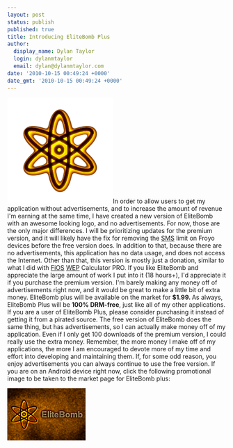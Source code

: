 ```yaml
---
layout: post
status: publish
published: true
title: Introducing EliteBomb Plus
author:
  display_name: Dylan Taylor
  login: dylanmtaylor
  email: dylan@dylanmtaylor.com
date: '2010-10-15 00:49:24 +0000'
date_gmt: '2010-10-15 00:49:24 +0000'
---
```

<p><a href="/images/blog/2010/10/nuke-clear-orangeish-extreme.png"><img class="alignleft size-medium wp-image-658" title="nuke-clear-orangeish-extreme" src="/images/blog/2010/10/nuke-clear-orangeish-extreme.png?w=300" alt="" width="243" height="243" /></a>In order to allow users to get my application without advertisements, and to increase the amount of revenue I'm earning at the same time, I have created a new version of EliteBomb with an awesome looking logo, and no advertisements. For now, those are the only major differences. I will be prioritizing updates for the premium version, and it will likely have the fix for removing the <a class="zem_slink" title="SMS" rel="wikipedia" href="http://en.wikipedia.org/wiki/SMS">SMS</a> limit on Froyo devices before the free version does. In addition to that, because there are no advertisements, this application has no data usage, and does not access the Internet. Other than that, this version is mostly just a donation, similar to what I did with <a class="zem_slink" title="Verizon FiOS" rel="wikipedia" href="http://en.wikipedia.org/wiki/Verizon_FiOS">FiOS</a> <a class="zem_slink" title="Wired Equivalent Privacy" rel="wikipedia" href="http://en.wikipedia.org/wiki/Wired_Equivalent_Privacy">WEP</a> Calculator PRO. If you like EliteBomb and appreciate the large amount of work I put into it (18 hours+), I'd appreciate it if you purchase the premium version. I'm barely making any money off of advertisements right now, and it would be great to make a little bit of extra money.  EliteBomb plus will be available on the market for <strong>$1.99. </strong>As always, EliteBomb Plus will be <strong>100% DRM-free</strong>, just like all of my other applications. If you are a user of EliteBomb Plus, please consider purchasing it instead of getting it from a pirated source. The free version of EliteBomb does the same thing, but has advertisements, so I can actually make money off of my application. Even if I only get 100 downloads of the premium version, I could really use the extra money. Remember, the more money I make off of my applications, the more I am encouraged to devote more of my time and effort into developing and maintaining them. If, for some odd reason, you enjoy advertisements you can always continue to use the free version. If you are on an Android device right now, click the following promotional image to be taken to the market page for EliteBomb plus:<strong></strong></p>
<p><a href="http://market.android.com/details?id=com.dylantaylor.elitebomb_plus"><img class="alignleft size-full wp-image-660" title="elitebomb-promo-plus" src="/images/blog/2010/10/elitebomb-promo-plus.png" alt="" width="180" height="120" /></a></p>
<div id="_mcePaste" class="mcePaste" style="position:absolute;left:-10000px;top:102px;width:1px;height:1px;overflow:hidden;">com.dylantaylor.elitebomb_premium<strong>$</strong></div>
